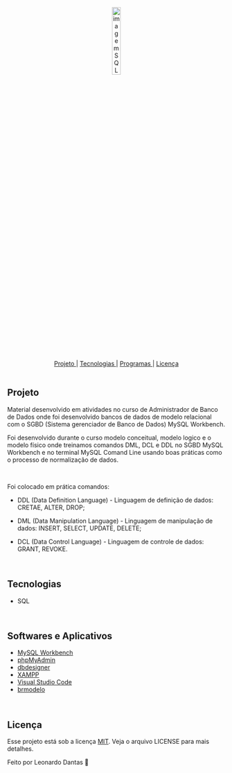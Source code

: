 <div align="center" >
<img align="center" width="20%" src="https://blog.dbaacademy.com.br/wp-content/uploads/2016/11/download.png" alt="imagem SQL">
</div>

<br>
<br>

<div align="center">
<nav>
          <a href="#Project">Projeto </a>|
          <a href="#Technologies">Tecnologias </a>|
          <a href="#Software">Programas </a>|
          <a href="#license">Licença </a>
        </nav>
</div>

<br>

<h2 id="Project"> Projeto </h2>

<p> 
Material desenvolvido em atividades no curso de Administrador de Banco de Dados onde foi desenvolvido bancos de dados de modelo relacional com o SGBD (Sistema gerenciador de Banco de Dados) MySQL Workbench. 
</p>

Foi desenvolvido durante o curso modelo conceitual, modelo logico e o modelo físico onde treinamos comandos DML, DCL e DDL no SGBD MySQL Workbench e no terminal MySQL Comand Line usando boas práticas como o processo de normalização de dados.

<br>

Foi colocado em prática comandos:

- DDL (Data Definition Language) - Linguagem de definição de dados: CRETAE, ALTER, DROP;
  
- DML (Data Manipulation Language) - Linguagem de manipulação de dados: INSERT, SELECT, UPDATE, DELETE;
  
- DCL (Data Control Language) - Linguagem de controle de dados: GRANT, REVOKE.

<br>

<h2 id="Technologies"> Tecnologias </h2>

- SQL

<br>

<h2 id="Software"> Softwares e Aplicativos</h2>

- <a href="https://www.mysql.com">MySQL Workbench</a>
- <a href="https://www.phpmyadmin.net">phpMyAdmin</a>
- <a href="https://app.dbdesigner.net">dbdesigner</a>
- <a href="https://www.apachefriends.org/pt_br/index.html">XAMPP</a>
- <a href="https://code.visualstudio.com">Visual Studio Code</a>
- <a href="#">brmodelo</a>

<br>

<h2 id="license"> Licença </h2>
Esse projeto está sob a licença <a href="https://choosealicense.com/licenses/mit//">MIT</a>. Veja o arquivo LICENSE para mais detalhes.

Feito por Leonardo Dantas 👋
